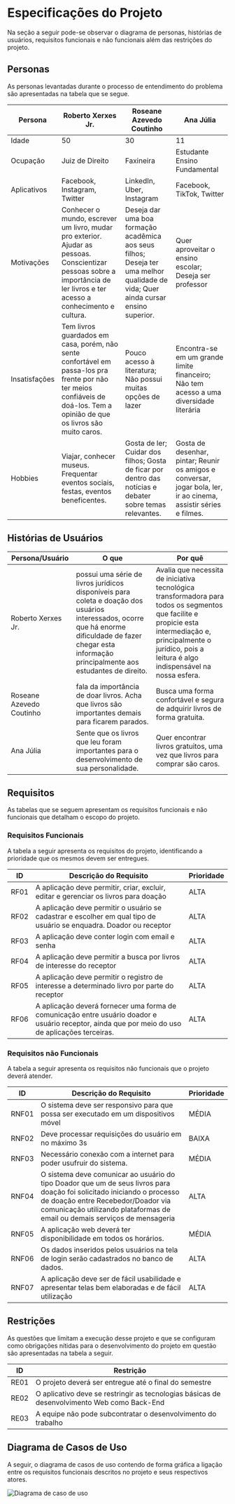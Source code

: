 # Especificações do Projeto

Na seção a seguir pode-se observar o diagrama de personas, histórias de usuários, requisitos funcionais e não funcionais além das restrições do projeto.

## Personas

As personas levantadas durante o processo de entendimento do problema são apresentadas na tabela que se segue.

| Persona     | Roberto Xerxes Jr. | Roseane Azevedo Coutinho | Ana Júlia                    |
|-------------|--------------------|--------------------------|------------------------------|
| Idade       | 50                 | 30                       | 11                           |
| Ocupação    | Juiz de Direito    | Faxineira                | Estudante Ensino Fundamental |
| Aplicativos | Facebook, Instagram, Twitter | LinkedIn, Uber, Instagram | Facebook, TikTok, Twitter
| Motivações  | Conhecer o mundo, escrever um livro, mudar pro exterior. Ajudar as pessoas. Conscientizar pessoas sobre a importância de ler livros e ter acesso a conhecimento e cultura.            | Deseja dar uma boa formação acadêmica aos seus filhos; Deseja ter uma melhor qualidade de vida; Quer ainda cursar ensino superior. |                                     Quer aproveitar o ensino escolar; Deseja ser professor |
| Insatisfações | Tem livros guardados em casa, porém, não sente confortável em passa-los pra frente por não ter meios confiáveis de doá-los. Tem a opinião de que os livros são muito caros.| Pouco acesso à literatura; Não possui muitas opções de lazer | Encontra-se em um grande limite financeiro; Não tem acesso a uma diversidade literária |
| Hobbies | Viajar, conhecer museus. Frequentar eventos sociais, festas, eventos beneficentes. | Gosta de ler; Cuidar dos filhos; Gosta de ficar por dentro das notícias e debater sobre temas relevantes. | Gosta de desenhar, pintar; Reunir os amigos e conversar, jogar bola, ler, ir ao cinema, assistir séries e filmes. |

## Histórias de Usuários

| Persona/Usuário          | O que | Por quê |
|--------------------------|-------|---------|
| Roberto Xerxes Jr.       | possui uma série de livros jurídicos disponíveis para coleta e doação dos usuários interessados, ocorre que há enorme dificuldade de fazer chegar esta informação principalmente aos estudantes de direito. | Avalia que necessita de iniciativa tecnológica transformadora para todos os segmentos que facilite e propicie esta intermediação e, principalmente o jurídico, pois a leitura é algo indispensável na nossa esfera. |
| Roseane Azevedo Coutinho | fala da importância de doar livros. Acha que livros são importantes demais para ficarem parados. | Busca uma forma confortável e segura de adquirir livros de forma gratuita. | 
| Ana Júlia                | Sente que os livros que leu foram importantes para o desenvolvimento de sua personalidade. | Quer encontrar livros gratuitos, uma vez que livros para comprar são caros. |

## Requisitos

As tabelas que se seguem apresentam os requisitos funcionais e não funcionais que detalham o escopo do projeto.

### Requisitos Funcionais

A tabela a seguir apresenta os requisitos do projeto, identificando a prioridade que os mesmos devem ser entregues.

|ID      | Descrição do Requisito  | Prioridade|
|--------|-------------------------|-----------|
|RF01   | A aplicação deve permitir, criar, excluir, editar e gerenciar os livros para doação |ALTA|
|RF02   | A aplicação deve permitir o usuário se cadastrar e escolher em qual tipo de usuário se enquadra. Doador ou receptor |ALTA|
|RF03   | A aplicação deve conter login com email e senha |ALTA|
|RF04   | A aplicação deve permitir a busca por livros de interesse do receptor |ALTA|
|RF05   | A aplicação deve permitir o registro de interesse a determinado livro por parte do receptor |ALTA|
|RF06   | A aplicação deverá fornecer uma forma de comunicação entre usuário doador e usuário receptor, ainda que por meio do uso de aplicações terceiras. |ALTA|



### Requisitos não Funcionais
A tabela a seguir apresenta os requisitos não funcionais que o projeto deverá atender.

|ID     | Descrição do Requisito  |Prioridade |
|-------|-------------------------|-----------|
|RNF01| O sistema deve ser responsivo para que possa ser executado em um dispositivos móvel | MÉDIA | 
|RNF02| Deve processar requisições do usuário em no máximo 3s |  BAIXA | 
|RNF03| Necessário conexão com a internet para poder usufruir do sistema.| MÉDIA | 
|RNF04| O sistema deve comunicar ao usuário do tipo Doador que um de seus livros para doação foi solicitado iniciando o processo de doação entre Recebedor/Doador via comunicação utilizando plataformas de email ou demais serviços de mensageria  |ALTA|
|RNF05| A aplicação web deverá ter disponibilidade em todos os horários. |MÉDIA|
|RNF06| Os dados inseridos pelos usuários na tela de login serão cadastrados no banco de dados.|ALTA|
|RNF07| A aplicação deve ser de fácil usabilidade e apresentar telas bem elaboradas e de fácil utilização |ALTA|

## Restrições

As questões que limitam a execução desse projeto e que se configuram como obrigações nítidas para o desenvolvimento do projeto em questão são apresentadas na tabela a seguir.

|ID   | Restrição                                             |
|-----|-------------------------------------------------------|
|RE01| O projeto deverá ser entregue até o final do semestre |
|RE02| O aplicativo deve se restringir as tecnologias básicas de desenvolvimento Web como Back-End|
|RE03| A equipe não pode subcontratar o desenvolvimento do trabalho|

## Diagrama de Casos de Uso

A seguir, o diagrama de casos de uso contendo de forma gráfica a ligação entre os requisitos funcionais descritos no projeto e seus respectivos atores.

![Diagrama de caso de uso](https://user-images.githubusercontent.com/44789183/226129811-83688997-a48d-42d4-b176-838d35282087.jpeg)


